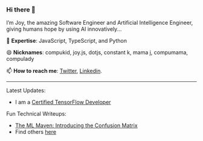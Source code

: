 ### Hi there 👋

I’m Joy, the amazing Software Engineer and Artificial Intelligence Engineer, giving humans hope by using AI innovatively...

:telescope: **Expertise**: JavaScript, TypeScript, and Python

:smile: **Nicknames**: compukid, joy.js, dotjs, constant k, mama j, compumama, compulady

📫 **How to reach me**: [Twitter](https://twitter.com/joyadauche), [Linkedin](https://www.linkedin.com/in/joyadauche/).

--------------

Latest Updates:

* I am a [Certified TensorFlow Developer](https://www.credential.net/4d6b185e-87f1-4204-91db-707a56bdf08e#gs.qvrafk)

Fun Technical Writeups:
* [The ML Maven: Introducing the Confusion Matrix](https://dev.to/joyadauche/the-ml-maven-introducing-the-confusion-matrix-1de7)
* Find others [here](https://dev.to/joyadauche) 
